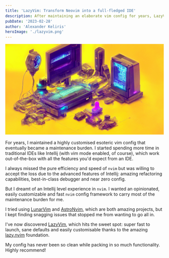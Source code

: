```yaml
---
title: 'LazyVim: Transform Neovim into a full-fledged IDE'
description: After maintaining an elaborate vim config for years, LazyVim is a breath of fresh air.
pubDate: '2023-02-28'
author: 'Alexander Keliris'
heroImage: './lazyvim.png'
---
```


![retro computer](./lazyvim.png)

For years, I maintained a highly customised esoteric vim config that eventually became a maintenance burden. I started spending more time in traditional IDEs like Intellij (with vim mode enabled, of course), which work out-of-the-box with all the features you'd expect from an IDE.

I always missed the pure efficiency and speed of `nvim` but was willing to accept the loss due to the advanced features of Intellij: amazing refactoring capabilities, best-in-class debugger and near zero config.

But I dreamt of an Intellij level experience in `nvim`. I wanted an opinionated, easily customizable and fast `nvim` config framework to carry most of the maintenance burden for me.

I tried using [LunarVim](https://www.lunarvim.org/) and [AstroNvim](https://github.com/AstroNvim/AstroNvim), which are both amazing projects, but I kept finding snagging issues that stopped me from wanting to go all in.

I've now discovered [LazyVim](https://www.lazyvim.org/), which hits the sweet spot: super fast to launch, sane defaults and easily customisable thanks to the amazing [lazy.nvim](https://github.com/folke/lazy.nvim) foundation.

My config has never been so clean while packing in so much functionality. Highly recommend!
